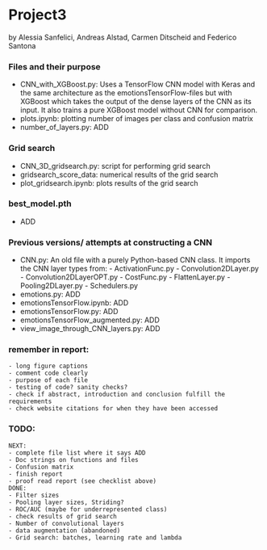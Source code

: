 # Project3
by Alessia Sanfelici, Andreas Alstad, Carmen Ditscheid and Federico Santona

### Files and their purpose
- CNN_with_XGBoost.py:
    Uses a TensorFlow CNN model with Keras and the same architecture as the emotionsTensorFlow-files
    but with XGBoost which takes the output of the dense layers of the CNN as its input.
    It also trains a pure XGBoost model without CNN for comparison.
- plots.ipynb: plotting number of images per class and confusion matrix
- number_of_layers.py: ADD
  
### Grid search
- CNN_3D_gridsearch.py: script for performing grid search
- gridsearch_score_data: numerical results of the grid search
- plot_gridsearch.ipynb: plots results of the grid search
  
### best_model.pth
- ADD

### Previous versions/ attempts at constructing a CNN
- CNN.py:
    An old file with a purely Python-based CNN class. It imports the CNN layer types from:
        - ActivationFunc.py
        - Convolution2DLayer.py
        - Convolution2DLayerOPT.py
        - CostFunc.py
        - FlattenLayer.py
        - Pooling2DLayer.py
        - Schedulers.py
- emotions.py: ADD
- emotionsTensorFlow.ipynb: ADD
- emotionsTensorFlow.py: ADD
- emotionsTensorFlow_augmented.py: ADD
- view_image_through_CNN_layers.py: ADD

### remember in report:
    - long figure captions
    - comment code clearly
    - purpose of each file
    - testing of code? sanity checks?
    - check if abstract, introduction and conclusion fulfill the requirements
    - check website citations for when they have been accessed

### TODO:
    NEXT:
    - complete file list where it says ADD
    - Doc strings on functions and files
    - Confusion matrix
    - finish report
    - proof read report (see checklist above)
    DONE:
    - Filter sizes
    - Pooling layer sizes, Striding?
    - ROC/AUC (maybe for underrepresented class)
    - check results of grid search
    - Number of convolutional layers
    - data augmentation (abandoned)
    - Grid search: batches, learning rate and lambda
